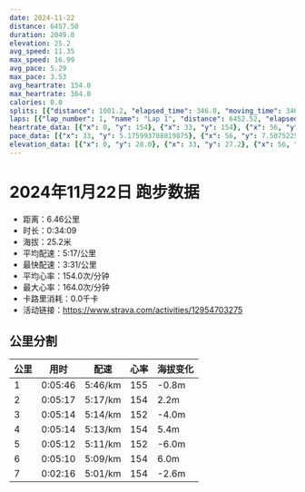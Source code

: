 ```yaml
---
date: 2024-11-22
distance: 6457.50
duration: 2049.0
elevation: 25.2
avg_speed: 11.35
max_speed: 16.99
avg_pace: 5.29
max_pace: 3.53
avg_heartrate: 154.0
max_heartrate: 164.0
calories: 0.0
splits: [{"distance": 1001.2, "elapsed_time": 346.0, "moving_time": 346.0, "average_speed": 2.89, "pace": 5.767024221453286, "average_heartrate": 155.75516224188792, "elevation_difference": -0.8, "split_number": 1}, {"distance": 999.0, "elapsed_time": 317.0, "moving_time": 317.0, "average_speed": 3.15, "pace": 5.291015873015873, "average_heartrate": 154.1577287066246, "elevation_difference": 2.2, "split_number": 2}, {"distance": 1000.0, "elapsed_time": 314.0, "moving_time": 314.0, "average_speed": 3.18, "pace": 5.241100628930817, "average_heartrate": 152.54140127388536, "elevation_difference": -4.0, "split_number": 3}, {"distance": 1000.1, "elapsed_time": 314.0, "moving_time": 314.0, "average_speed": 3.19, "pace": 5.224670846394984, "average_heartrate": 154.56687898089172, "elevation_difference": 5.4, "split_number": 4}, {"distance": 1001.0, "elapsed_time": 312.0, "moving_time": 312.0, "average_speed": 3.21, "pace": 5.192118380062305, "average_heartrate": 152.36858974358975, "elevation_difference": -6.0, "split_number": 5}, {"distance": 999.9, "elapsed_time": 310.0, "moving_time": 310.0, "average_speed": 3.23, "pace": 5.159969040247677, "average_heartrate": 154.2741935483871, "elevation_difference": 6.0, "split_number": 6}, {"distance": 451.3, "elapsed_time": 140.0, "moving_time": 136.0, "average_speed": 3.32, "pace": 5.020090361445783, "average_heartrate": 154.9191176470588, "elevation_difference": -2.6, "split_number": 7}]
laps: [{"lap_number": 1, "name": "Lap 1", "distance": 6452.52, "elapsed_time": 2053.0, "moving_time": 2053.0, "average_speed": 3.14, "pace": 5.307866242038216, "average_heartrate": 153.9, "max_heartrate": 163, "start_date": "2024-11-22 06:19:20+00:00", "elevation_difference": 25.2}]
heartrate_data: [{"x": 0, "y": 154}, {"x": 33, "y": 154}, {"x": 56, "y": 153}, {"x": 76, "y": 153}, {"x": 98, "y": 153}, {"x": 120, "y": 153}, {"x": 142, "y": 153}, {"x": 164, "y": 153}, {"x": 186, "y": 153}, {"x": 207, "y": 153}, {"x": 226, "y": 153}, {"x": 247, "y": 153}, {"x": 269, "y": 162}, {"x": 291, "y": 163}, {"x": 314, "y": 161}, {"x": 336, "y": 161}, {"x": 356, "y": 161}, {"x": 377, "y": 161}, {"x": 397, "y": 152}, {"x": 419, "y": 148}, {"x": 440, "y": 149}, {"x": 461, "y": 149}, {"x": 482, "y": 153}, {"x": 503, "y": 155}, {"x": 523, "y": 157}, {"x": 542, "y": 157}, {"x": 561, "y": 158}, {"x": 582, "y": 153}, {"x": 601, "y": 149}, {"x": 622, "y": 153}, {"x": 643, "y": 154}, {"x": 664, "y": 157}, {"x": 684, "y": 156}, {"x": 705, "y": 152}, {"x": 725, "y": 154}, {"x": 746, "y": 155}, {"x": 766, "y": 158}, {"x": 787, "y": 155}, {"x": 807, "y": 154}, {"x": 828, "y": 149}, {"x": 848, "y": 152}, {"x": 869, "y": 152}, {"x": 888, "y": 150}, {"x": 909, "y": 150}, {"x": 929, "y": 150}, {"x": 948, "y": 150}, {"x": 967, "y": 150}, {"x": 987, "y": 154}, {"x": 1008, "y": 152}, {"x": 1028, "y": 151}, {"x": 1048, "y": 151}, {"x": 1069, "y": 154}, {"x": 1090, "y": 155}, {"x": 1109, "y": 156}, {"x": 1132, "y": 155}, {"x": 1152, "y": 156}, {"x": 1173, "y": 155}, {"x": 1193, "y": 155}, {"x": 1213, "y": 155}, {"x": 1231, "y": 155}, {"x": 1251, "y": 157}, {"x": 1271, "y": 157}, {"x": 1292, "y": 156}, {"x": 1313, "y": 148}, {"x": 1333, "y": 151}, {"x": 1354, "y": 150}, {"x": 1373, "y": 145}, {"x": 1394, "y": 150}, {"x": 1414, "y": 151}, {"x": 1434, "y": 150}, {"x": 1453, "y": 150}, {"x": 1473, "y": 154}, {"x": 1495, "y": 153}, {"x": 1515, "y": 152}, {"x": 1536, "y": 156}, {"x": 1556, "y": 153}, {"x": 1575, "y": 156}, {"x": 1595, "y": 155}, {"x": 1615, "y": 152}, {"x": 1635, "y": 154}, {"x": 1656, "y": 151}, {"x": 1676, "y": 153}, {"x": 1697, "y": 152}, {"x": 1716, "y": 153}, {"x": 1736, "y": 156}, {"x": 1756, "y": 155}, {"x": 1776, "y": 154}, {"x": 1796, "y": 155}, {"x": 1816, "y": 157}, {"x": 1838, "y": 156}, {"x": 1858, "y": 157}, {"x": 1878, "y": 155}, {"x": 1896, "y": 156}, {"x": 1914, "y": 156}, {"x": 1934, "y": 156}, {"x": 1954, "y": 153}, {"x": 1973, "y": 156}, {"x": 1992, "y": 156}, {"x": 2011, "y": 155}, {"x": 2031, "y": 156}]
pace_data: [{"x": 33, "y": 5.175993788819875}, {"x": 56, "y": 7.507522522522521}, {"x": 76, "y": 7.788177570093457}, {"x": 98, "y": 5.482467105263157}, {"x": 120, "y": 5.376354838709677}, {"x": 142, "y": 6.016859205776173}, {"x": 164, "y": 5.592852348993288}, {"x": 186, "y": 5.787048611111111}, {"x": 207, "y": 5.341891025641025}, {"x": 226, "y": 5.175993788819875}, {"x": 247, "y": 5.376354838709677}, {"x": 269, "y": 6.6666799999999995}, {"x": 291, "y": 5.668945578231292}, {"x": 314, "y": 6.296448809973555}, {"x": 336, "y": 6.21891791044776}, {"x": 356, "y": 5.307866242038216}, {"x": 377, "y": 7.0831704207394806}, {"x": 397, "y": 5.208343749999999}, {"x": 419, "y": 5.821411107230178}, {"x": 440, "y": 5.219761979329784}, {"x": 461, "y": 5.274272151898733}, {"x": 482, "y": 5.274272151898733}, {"x": 503, "y": 5.039824614454187}, {"x": 523, "y": 5.050515151515151}, {"x": 542, "y": 4.748347578347579}, {"x": 561, "y": 5.144043209876543}, {"x": 582, "y": 5.5555666666666665}, {"x": 601, "y": 4.492371967654986}, {"x": 622, "y": 5.101530456075911}, {"x": 643, "y": 5.241100628930817}, {"x": 664, "y": 5.274272151898733}, {"x": 684, "y": 5.144043209876543}, {"x": 705, "y": 5.274272151898733}, {"x": 725, "y": 5.081310975609756}, {"x": 746, "y": 5.518774834437085}, {"x": 766, "y": 4.655502793296089}, {"x": 787, "y": 4.901970588235294}, {"x": 807, "y": 4.9900299401197605}, {"x": 828, "y": 5.175993788819875}, {"x": 848, "y": 5.411266233766233}, {"x": 869, "y": 4.873304093567251}, {"x": 888, "y": 4.629638888888889}, {"x": 909, "y": 5.518774834437085}, {"x": 929, "y": 4.528994565217391}, {"x": 948, "y": 5.307866242038216}, {"x": 967, "y": 4.471880869331902}, {"x": 987, "y": 5.175993788819875}, {"x": 1008, "y": 5.050515151515151}, {"x": 1028, "y": 5.175993788819875}, {"x": 1048, "y": 4.816965317919075}, {"x": 1069, "y": 5.707773972602739}, {"x": 1090, "y": 5.9801578758521705}, {"x": 1109, "y": 5.132953495534339}, {"x": 1132, "y": 6.427574238333976}, {"x": 1152, "y": 5.916471423500177}, {"x": 1173, "y": 5.60602085435587}, {"x": 1193, "y": 4.7524094667807235}, {"x": 1213, "y": 5.376354838709677}, {"x": 1231, "y": 5.895542978422355}, {"x": 1251, "y": 5.208343749999999}, {"x": 1271, "y": 6.7015279453156404}, {"x": 1292, "y": 4.960327380952381}, {"x": 1313, "y": 6.143273129377072}, {"x": 1333, "y": 4.9900299401197605}, {"x": 1354, "y": 4.930976331360947}, {"x": 1373, "y": 5.329932842980493}, {"x": 1394, "y": 5.241100628930817}, {"x": 1414, "y": 4.734857954545454}, {"x": 1434, "y": 5.081310975609756}, {"x": 1453, "y": 5.070489808335869}, {"x": 1473, "y": 5.096850152905199}, {"x": 1495, "y": 5.175993788819875}, {"x": 1515, "y": 5.050515151515151}, {"x": 1536, "y": 5.112484662576687}, {"x": 1556, "y": 4.789281609195402}, {"x": 1575, "y": 4.854849985435479}, {"x": 1595, "y": 4.681657303370786}, {"x": 1615, "y": 5.144043209876543}, {"x": 1635, "y": 4.56246920339447}, {"x": 1656, "y": 5.482467105263157}, {"x": 1676, "y": 5.123486012911158}, {"x": 1697, "y": 4.504513513513513}, {"x": 1716, "y": 4.7524094667807235}, {"x": 1736, "y": 4.873304093567251}, {"x": 1756, "y": 5.081310975609756}, {"x": 1776, "y": 4.789281609195402}, {"x": 1796, "y": 4.803083573487031}, {"x": 1816, "y": 4.9706829704742015}, {"x": 1838, "y": 8.33335}, {"x": 1858, "y": 4.930976331360947}, {"x": 1878, "y": 5.518774834437085}, {"x": 1896, "y": 4.3177979274611396}, {"x": 1914, "y": 4.4802956989247305}, {"x": 1934, "y": 5.175993788819875}, {"x": 1954, "y": 4.901970588235294}, {"x": 1973, "y": 4.887595307917888}, {"x": 1992, "y": 4.960327380952381}, {"x": 2011, "y": 5.376354838709677}, {"x": 2031, "y": 5.081310975609756}]
elevation_data: [{"x": 0, "y": 28.0}, {"x": 33, "y": 27.2}, {"x": 56, "y": 26.4}, {"x": 76, "y": 26.4}, {"x": 98, "y": 26.8}, {"x": 120, "y": 26.8}, {"x": 142, "y": 27.0}, {"x": 164, "y": 26.8}, {"x": 186, "y": 26.4}, {"x": 207, "y": 25.8}, {"x": 226, "y": 25.2}, {"x": 247, "y": 24.8}, {"x": 269, "y": 24.8}, {"x": 291, "y": 25.2}, {"x": 314, "y": 26.0}, {"x": 336, "y": 26.6}, {"x": 356, "y": 27.8}, {"x": 377, "y": 29.0}, {"x": 397, "y": 30.2}, {"x": 419, "y": 30.6}, {"x": 440, "y": 30.8}, {"x": 461, "y": 31.6}, {"x": 482, "y": 33.0}, {"x": 503, "y": 32.8}, {"x": 523, "y": 31.8}, {"x": 542, "y": 31.6}, {"x": 561, "y": 31.2}, {"x": 582, "y": 30.6}, {"x": 601, "y": 30.6}, {"x": 622, "y": 30.6}, {"x": 643, "y": 30.2}, {"x": 664, "y": 29.2}, {"x": 684, "y": 28.6}, {"x": 705, "y": 28.4}, {"x": 725, "y": 27.8}, {"x": 746, "y": 27.2}, {"x": 766, "y": 27.0}, {"x": 787, "y": 27.0}, {"x": 807, "y": 27.0}, {"x": 828, "y": 26.8}, {"x": 848, "y": 26.8}, {"x": 869, "y": 26.6}, {"x": 888, "y": 25.8}, {"x": 909, "y": 25.2}, {"x": 929, "y": 24.8}, {"x": 948, "y": 24.4}, {"x": 967, "y": 24.8}, {"x": 987, "y": 25.8}, {"x": 1008, "y": 26.6}, {"x": 1028, "y": 27.6}, {"x": 1048, "y": 28.4}, {"x": 1069, "y": 29.8}, {"x": 1090, "y": 31.0}, {"x": 1109, "y": 31.2}, {"x": 1132, "y": 31.8}, {"x": 1152, "y": 32.8}, {"x": 1173, "y": 32.4}, {"x": 1193, "y": 31.4}, {"x": 1213, "y": 31.4}, {"x": 1231, "y": 31.2}, {"x": 1251, "y": 31.0}, {"x": 1271, "y": 30.8}, {"x": 1292, "y": 30.8}, {"x": 1313, "y": 30.2}, {"x": 1333, "y": 29.4}, {"x": 1354, "y": 28.8}, {"x": 1373, "y": 28.6}, {"x": 1394, "y": 28.0}, {"x": 1414, "y": 27.2}, {"x": 1434, "y": 27.2}, {"x": 1453, "y": 27.2}, {"x": 1473, "y": 27.4}, {"x": 1495, "y": 27.2}, {"x": 1515, "y": 27.2}, {"x": 1536, "y": 26.8}, {"x": 1556, "y": 25.8}, {"x": 1575, "y": 25.2}, {"x": 1595, "y": 24.8}, {"x": 1615, "y": 24.6}, {"x": 1635, "y": 24.8}, {"x": 1656, "y": 25.6}, {"x": 1676, "y": 26.2}, {"x": 1697, "y": 27.2}, {"x": 1716, "y": 28.2}, {"x": 1736, "y": 29.6}, {"x": 1756, "y": 30.6}, {"x": 1776, "y": 31.2}, {"x": 1796, "y": 31.6}, {"x": 1816, "y": 32.6}, {"x": 1838, "y": 32.8}, {"x": 1858, "y": 31.8}, {"x": 1878, "y": 31.4}, {"x": 1896, "y": 31.2}, {"x": 1914, "y": 30.8}, {"x": 1934, "y": 30.6}, {"x": 1954, "y": 30.6}, {"x": 1973, "y": 30.4}, {"x": 1992, "y": 29.6}, {"x": 2011, "y": 29.0}, {"x": 2031, "y": 28.6}]
---
```


# 2024年11月22日 跑步数据

- 距离：6.46公里
- 时长：0:34:09
- 海拔：25.2米
- 平均配速：5:17/公里
- 最快配速：3:31/公里
- 平均心率：154.0次/分钟
- 最大心率：164.0次/分钟
- 卡路里消耗：0.0千卡
- 活动链接：https://www.strava.com/activities/12954703275

## 公里分割

| 公里 | 用时 | 配速 | 心率 | 海拔变化 |
|------|------|------|------|------|
| 1 | 0:05:46 | 5:46/km | 155 | -0.8m |
| 2 | 0:05:17 | 5:17/km | 154 | 2.2m |
| 3 | 0:05:14 | 5:14/km | 152 | -4.0m |
| 4 | 0:05:14 | 5:13/km | 154 | 5.4m |
| 5 | 0:05:12 | 5:11/km | 152 | -6.0m |
| 6 | 0:05:10 | 5:09/km | 154 | 6.0m |
| 7 | 0:02:16 | 5:01/km | 154 | -2.6m |

